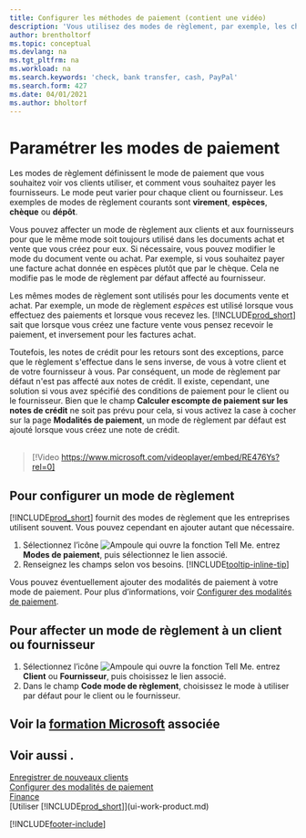```yaml
---
title: Configurer les méthodes de paiement (contient une vidéo)
description: 'Vous utilisez des modes de règlement, par exemple, les chèques, le transfert bancaire, les espèces, ou Paypal, pour définir la façon dont les factures vente et achat sont payées.'
author: brentholtorf
ms.topic: conceptual
ms.devlang: na
ms.tgt_pltfrm: na
ms.workload: na
ms.search.keywords: 'check, bank transfer, cash, PayPal'
ms.search.form: 427
ms.date: 04/01/2021
ms.author: bholtorf
---
```

# Paramétrer les modes de paiement

Les modes de règlement définissent le mode de paiement que vous souhaitez voir vos clients utiliser, et comment vous souhaitez payer les fournisseurs. Le mode peut varier pour chaque client ou fournisseur. Les exemples de modes de règlement courants sont **virement**, **espèces**, **chèque** ou **dépôt**.

Vous pouvez affecter un mode de règlement aux clients et aux fournisseurs pour que le même mode soit toujours utilisé dans les documents achat et vente que vous créez pour eux. Si nécessaire, vous pouvez modifier le mode du document vente ou achat. Par exemple, si vous souhaitez payer une facture achat donnée en espèces plutôt que par le chèque. Cela ne modifie pas le mode de règlement par défaut affecté au fournisseur.

Les mêmes modes de règlement sont utilisés pour les documents vente et achat. Par exemple, un mode de règlement _espèces_ est utilisé lorsque vous effectuez des paiements et lorsque vous recevez les. [!INCLUDE[prod_short](includes/prod_short.md)] sait que lorsque vous créez une facture vente vous pensez recevoir le paiement, et inversement pour les factures achat.

Toutefois, les notes de crédit pour les retours sont des exceptions, parce que le règlement s'effectue dans le sens inverse, de vous à votre client et de votre fournisseur à vous. Par conséquent, un mode de règlement par défaut n'est pas affecté aux notes de crédit. Il existe, cependant, une solution si vous avez spécifié des conditions de paiement pour le client ou le fournisseur. Bien que le champ **Calculer escompte de paiement sur les notes de crédit** ne soit pas prévu pour cela, si vous activez la case à cocher sur la page **Modalités de paiement**, un mode de règlement par défaut est ajouté lorsque vous créez une note de crédit. <br><br>  

> [!Video https://www.microsoft.com/videoplayer/embed/RE476Ys?rel=0]

## Pour configurer un mode de règlement

[!INCLUDE[prod_short](includes/prod_short.md)] fournit des modes de règlement que les entreprises utilisent souvent. Vous pouvez cependant en ajouter autant que nécessaire.

1. Sélectionnez l’icône ![Ampoule qui ouvre la fonction Tell Me.](media/ui-search/search_small.png "Dites-moi ce que vous voulez faire") entrez **Modes de paiement**, puis sélectionnez le lien associé.
2. Renseignez les champs selon vos besoins. [!INCLUDE[tooltip-inline-tip](includes/tooltip-inline-tip_md.md)]

Vous pouvez éventuellement ajouter des modalités de paiement à votre mode de paiement. Pour plus d’informations, voir [Configurer des modalités de paiement](finance-payment-terms.md).  

## Pour affecter un mode de règlement à un client ou fournisseur

1. Sélectionnez l’icône ![Ampoule qui ouvre la fonction Tell Me.](media/ui-search/search_small.png "Dites-moi ce que vous voulez faire") entrez **Client** ou **Fournisseur**, puis choisissez le lien associé.
2. Dans le champ **Code mode de règlement**, choisissez le mode à utiliser par défaut pour le client ou le fournisseur.

## Voir la [formation Microsoft](/training/modules/cash-management-dynamics-365-business-central/) associée

## Voir aussi .

[Enregistrer de nouveaux clients](sales-how-register-new-customers.md)  
[Configurer des modalités de paiement](finance-payment-terms.md)  
[Finance](finance.md)  
[Utiliser [!INCLUDE[prod_short](includes/prod_short.md)]](ui-work-product.md)  


[!INCLUDE[footer-include](includes/footer-banner.md)]
